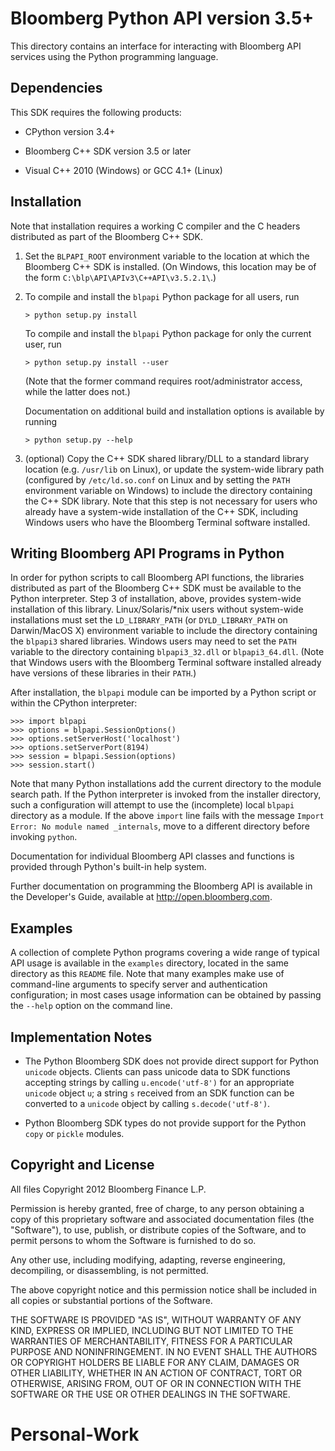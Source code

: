Bloomberg Python API version 3.5+
================================

This directory contains an interface for interacting with Bloomberg API
services using the Python programming language.


Dependencies
------------

This SDK requires the following products:

- CPython version 3.4+

- Bloomberg C++ SDK version 3.5 or later

- Visual C++ 2010 (Windows) or GCC 4.1+ (Linux)


Installation
------------

Note that installation requires a working C compiler and the C headers
distributed as part of the Bloomberg C++ SDK.

1. Set the `BLPAPI_ROOT` environment variable to the location at which the
   Bloomberg C++ SDK is installed. (On Windows, this location may be of the
   form `C:\blp\API\APIv3\C++API\v3.5.2.1\`.)

2. To compile and install the `blpapi` Python package for all users, run

       > python setup.py install

   To compile and install the `blpapi` Python package for only the current
   user, run

       > python setup.py install --user

   (Note that the former command requires root/administrator access, while the
   latter does not.)

   Documentation on additional build and installation options is available by
   running

       > python setup.py --help

3. (optional) Copy the C++ SDK shared library/DLL to a standard library
   location (e.g. `/usr/lib` on Linux), or update the system-wide library path
   (configured by `/etc/ld.so.conf` on Linux and by setting the `PATH`
   environment variable on Windows) to include the directory containing the
   C++ SDK library.  Note that this step is not necessary for users who already
   have a system-wide installation of the C++ SDK, including Windows users who
   have the Bloomberg Terminal software installed.


Writing Bloomberg API Programs in Python
----------------------------------------

In order for python scripts to call Bloomberg API functions, the libraries
distributed as part of the Bloomberg C++ SDK must be available to the Python
interpreter.  Step 3 of installation, above, provides system-wide installation
of this library. Linux/Solaris/*nix users without system-wide installations
must set the `LD_LIBRARY_PATH` (or `DYLD_LIBRARY_PATH` on Darwin/MacOS X)
environment variable to include the directory containing the `blpapi3` shared
libraries.  Windows users may need to set the `PATH` variable to the
directory containing `blpapi3_32.dll` or `blpapi3_64.dll`. (Note that Windows
users with the Bloomberg Terminal software installed already have versions of
these libraries in their `PATH`.)

After installation, the `blpapi` module can be imported by a Python script or
within the CPython interpreter:

    >>> import blpapi
    >>> options = blpapi.SessionOptions()
    >>> options.setServerHost('localhost')
    >>> options.setServerPort(8194)
    >>> session = blpapi.Session(options)
    >>> session.start()

Note that many Python installations add the current directory to the module
search path. If the Python interpreter is invoked from the installer directory,
such a configuration will attempt to use the (incomplete) local `blpapi`
directory as a module. If the above `import` line fails with the message
`Import Error: No module named _internals`, move to a different directory
before invoking `python`.

Documentation for individual Bloomberg API classes and functions is provided
through Python's built-in help system.

Further documentation on programming the Bloomberg API is available in the
Developer's Guide, available at <http://open.bloomberg.com>.


Examples
--------

A collection of complete Python programs covering a wide range of typical API
usage is available in the `examples` directory, located in the same directory
as this `README` file. Note that many examples make use of command-line
arguments to specify server and authentication configuration; in most cases
usage information can be obtained by passing the `--help` option on the command
line.


Implementation Notes
--------------------

- The Python Bloomberg SDK does not provide direct support for Python `unicode`
  objects. Clients can pass unicode data to SDK functions accepting strings by
  calling `u.encode('utf-8')` for an appropriate `unicode` object `u`; a string
  `s` received from an SDK function can be converted to a `unicode` object by
  calling `s.decode('utf-8')`.

- Python Bloomberg SDK types do not provide support for the Python `copy` or
  `pickle` modules.


Copyright and License
---------------------

All files Copyright 2012 Bloomberg Finance L.P.

Permission is hereby granted, free of charge, to any person obtaining a copy of
this proprietary software and associated documentation files (the "Software"),
to use, publish, or distribute copies of the Software, and to permit persons to
whom the Software is furnished to do so.

Any other use, including modifying, adapting, reverse engineering, decompiling,
or disassembling, is not permitted.

The above copyright notice and this permission notice shall be included in all
copies or substantial portions of the Software.

THE SOFTWARE IS PROVIDED "AS IS", WITHOUT WARRANTY OF ANY KIND, EXPRESS OR
IMPLIED, INCLUDING BUT NOT LIMITED TO THE WARRANTIES OF MERCHANTABILITY,
FITNESS FOR A PARTICULAR PURPOSE AND NONINFRINGEMENT. IN NO EVENT SHALL THE
AUTHORS OR COPYRIGHT HOLDERS BE LIABLE FOR ANY CLAIM, DAMAGES OR OTHER
LIABILITY, WHETHER IN AN ACTION OF CONTRACT, TORT OR OTHERWISE, ARISING FROM,
OUT OF OR IN CONNECTION WITH THE SOFTWARE OR THE USE OR OTHER DEALINGS IN THE
SOFTWARE.

# Personal-Work
